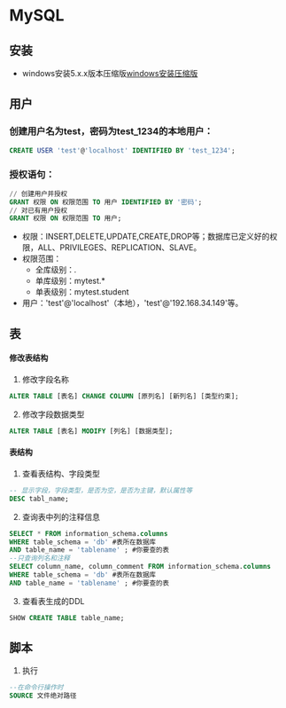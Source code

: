 # MySQL
## 安装
* windows安装5.x.x版本压缩版[windows安装压缩版](https://blog.csdn.net/y5946/article/details/78434525)  
## 用户 
### 创建用户名为test，密码为test_1234的本地用户：   
```sql
CREATE USER 'test'@'localhost' IDENTIFIED BY 'test_1234';
```
### 授权语句：  
```sql
// 创建用户并授权
GRANT 权限 ON 权限范围 TO 用户 IDENTIFIED BY '密码';
// 对已有用户授权
GRANT 权限 ON 权限范围 TO 用户;
```
* 权限：INSERT,DELETE,UPDATE,CREATE,DROP等；数据库已定义好的权限，ALL、PRIVILEGES、REPLICATION、SLAVE。  
* 权限范围：
  *  全库级别：*.*  
  *  单库级别：mytest.*  
  *  单表级别：mytest.student  
* 用户：'test'@'localhost'（本地），'test'@'192.168.34.149'等。  

## 表  
#### 修改表结构  
1. 修改字段名称  
```sql
ALTER TABLE [表名] CHANGE COLUMN [原列名] [新列名] [类型约束];
```
2. 修改字段数据类型  
```sql
ALTER TABLE [表名] MODIFY [列名] [数据类型];
``` 
  
  
#### 表结构  
1. 查看表结构、字段类型 
```sql
-- 显示字段，字段类型，是否为空，是否为主键，默认属性等
DESC tabl_name;
``` 
2. 查询表中列的注释信息  
```sql
SELECT * FROM information_schema.columns
WHERE table_schema = 'db' #表所在数据库
AND table_name = 'tablename' ; #你要查的表
--只查询列名和注释
SELECT column_name, column_comment FROM information_schema.columns
WHERE table_schema = 'db' #表所在数据库
AND table_name = 'tablename' ; #你要查的表

```
3. 查看表生成的DDL  
```sql
SHOW CREATE TABLE table_name;
```

## 脚本  
1. 执行  
```sql
--在命令行操作时
SOURCE 文件绝对路径
```
  

